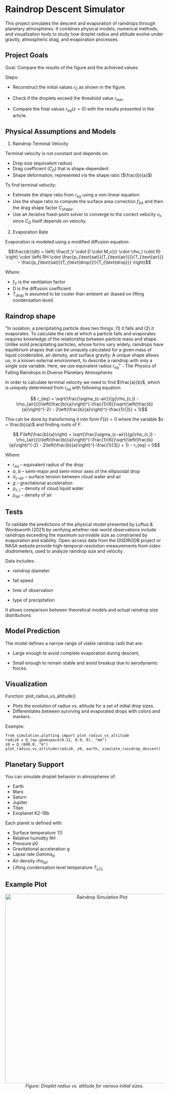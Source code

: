 # Raindrop Descent Simulator


This project simulates the descent and evaporation of raindrops through planetary atmospheres.
It combines physical models, numerical methods, and visualization tools to study how droplet radius
and altitude evolve under gravity, atmospheric drag, and evaporation processes.

## Project Goals

Goal: Compare the results of the figure and the achieved values.

Steps:
* Reconstruct the initial values $r_0$ as shown in the figure.

* Check if the droplets exceed the threshold value $​r_{min}$.

* Compare the final values $r_{eq} (z = 0)$ with the results presented in the article.

## Physical Assumptions and Models

1. Raindrop Terminal Velocity

Terminal velocity is not constant and depends on:
- Drop size (equivalent radius)
- Drag coefficient ($C_D$) that is shape-dependent
- Shape deformation, represented via the shape ratio ($\frac{b}{a}$)

To find terminal velocity:
- Estimate the shape ratio from $r_{eq}$ using a non-linear equation.
- Use the shape ratio to compute the surface area correction $f_{SA}$
  and then the drag shape factor $C_{shape}$.
- Use an iterative fixed-point solver to converge to the correct
  velocity $v_t$, since $C_D$ itself depends on velocity.

2. Evaporation Rate

Evaporation is modeled using a modified diffusion equation:

```math
\frac{dr}{dt} = \left( \frac{f_V \cdot D \cdot M_v}{r \cdot \rho_l \cdot R} \right) \cdot \left( RH \cdot \frac{p_{\text{sat}}(T_{\text{air}})}{T_{\text{air}}} - \frac{p_{\text{sat}}(T_{\text{drop}})}{T_{\text{drop}}} \right)
```

Where:
- $f_V$ is the ventilation factor
- D is the diffusion coefficient
- $T_{drop}$ is assumed to be cooler than ambient air (based on lifting condensation level)


## Raindrop shape
"In isolation, a precipitating particle does two things: (1) it falls and (2) it evaporates. To calculate the rate at which a particle falls and evaporates requires knowledge of the relationship between particle mass and shape. Unlike solid precipitating particles, whose forms vary widely, raindrops have equilibrium shapes that can be uniquely calculated for a given mass of liquid condensible, air density, and surface gravity. A unique shape allows us, in a known external environment, to describe a raindrop with only a single size variable. Here, we use equivalent radius $r_{eq}$" - The Physics of Falling Raindrops in Diverse Planetary Atmospheres

In order to calculate terminal velocity we need to find $\frac{a}{b}$, which is uniquely determined from $r_{eq}$ with following equation:

$$ r_{eq} = \sqrt{\frac{\sigma_{c-air}}{g(\rho_{c,l} - \rho_{air})}}\left(\frac{b}{a}\right)^{-\frac{1}{6}}\sqrt{\left(\frac{b}{a}\right)^{-2} - 2\left(\frac{b}{a}\right)^{-\frac{1}{3}} + 1}$$

This can be done by transforming it into form $F(x) = 0$ where the variable $x = \frac{b}{a}$ and finding roots of $F$.

$$ F\left(\frac{b}{a}\right) = \sqrt{\frac{\sigma_{c-air}}{g(\rho_{c,l} - \rho_{air})}}\left(\frac{b}{a}\right)^{-\frac{1}{6}}\sqrt{\left(\frac{b}{a}\right)^{-2} - 2\left(\frac{b}{a}\right)^{-\frac{1}{3}} + 1} - r_{eq} = 0$$

Where:
- $r_{eq}$ – equivalent radius of the drop  
- $a$, $b$ – semi-major and semi-minor axes of the ellipsoidal drop  
- $\sigma_{c\text{-}air}$ – surface tension between cloud water and air  
- $g$ – gravitational acceleration  
- $\rho_{c,l}$ – density of cloud liquid water  
- $\rho_{air}$ – density of air


## Tests

To validate the predictions of the physical model presented by Loftus & Wordsworth (2021) by verifying whether real-world observations include raindrops exceeding the maximum survivable size as constrained by evaporation and stability. Open-access data from the DISDRODB project or NASA website provide high-temporal-resolution measurements from video disdrometers, used to analyze raindrop size and velocity.

Data includes:
* raindrop diameter

* fall speed

* time of observation

* type of precipitation

It allows comparison between theoretical models and actual raindrop size distributions


## Model Prediction

The model defines a narrow range of viable raindrop radii that are:
* Large enough to avoid complete evaporation during descent,

* Small enough to remain stable and avoid breakup due to aerodynamic forces.



## Visualization

Function: plot_radius_vs_altitude()

- Plots the evolution of radius vs. altitude for a set of initial drop sizes.
- Differentiates between surviving and evaporated drops with colors and markers.

Example:

    from simulation.plotting import plot_radius_vs_altitude
    radii0 = Q_(np.geomspace(0.12, 0.9, 6), "mm")
    z0 = Q_(600.0, "m")
    plot_radius_vs_altitude(radii0, z0, earth, simulate_raindrop_descent)

## Planetary Support


You can simulate droplet behavior in atmospheres of:

- Earth
- Mars
- Saturn
- Jupiter
- Titan
- Exoplanet K2-18b

Each planet is defined with:

- Surface temperature T0
- Relative humidity RH
- Pressure p0
- Gravitational acceleration g
- Lapse rate $Gamma_d$
- Air density $rho_{air}$
- Lifting condensation level temperature $T_{LCL}$

## Example Plot

<p align="center">
  <img src="https://github.com/user-attachments/assets/fd13a570-9a54-4e5e-838f-b9a611eb1c90" alt="Raindrop Simulation Plot" width="600"/><br/>
  <em>Figure: Droplet radius vs. altitude for various initial sizes.</em>
</p>



